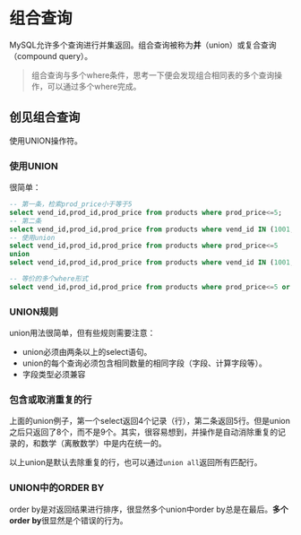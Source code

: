 # 组合查询

MySQL允许多个查询进行并集返回。组合查询被称为**并**（union）或复合查询（compound query）。

> 组合查询与多个where条件，思考一下便会发现组合相同表的多个查询操作，可以通过多个where完成。

## 创见组合查询

使用UNION操作符。

### 使用UNION

很简单：
```sql
-- 第一条，检索prod_price小于等于5
select vend_id,prod_id,prod_price from products where prod_price<=5;
-- 第二条
select vend_id,prod_id,prod_price from products where vend_id IN (1001,1002);
-- 使用union
select vend_id,prod_id,prod_price from products where prod_price<=5
union
select vend_id,prod_id,prod_price from products where vend_id IN (1001,1002);

-- 等价的多个where形式
select vend_id,prod_id,prod_price from products where prod_price<=5 or vend_id IN (1001,1002);
```

### UNION规则

union用法很简单，但有些规则需要注意：
- union必须由两条以上的select语句。
- union的每个查询必须包含相同数量的相同字段（字段、计算字段等）。
- 字段类型必须兼容

### 包含或取消重复的行

上面的union例子，第一个select返回4个记录（行），第二条返回5行。但是union之后只返回了8个，而不是9个。其实，很容易想到，并操作是自动消除重复的记录的，和数学（离散数学）中是内在统一的。

以上union是默认去除重复的行，也可以通过`union all`返回所有匹配行。

### UNION中的ORDER BY

order by是对返回结果进行排序，很显然多个union中order by总是在最后。**多个order by**很显然是个错误的行为。